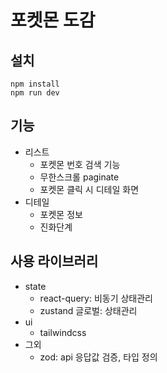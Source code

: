 # 포켓몬 도감

## 설치

```
npm install
npm run dev
```

## 기능

- 리스트
  - 포켓몬 번호 검색 기능
  - 무한스크롤 paginate
  - 포켓몬 클릭 시 디테일 화면
- 디테일
  - 포켓몬 정보
  - 진화단계

## 사용 라이브러리

- state
  - react-query: 비동기 상태관리
  - zustand 글로벌: 상태관리
- ui
  - tailwindcss
- 그외
  - zod: api 응답값 검증, 타입 정의
